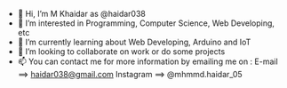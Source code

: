 - 👋 Hi, I’m M Khaidar as @haidar038
- 👀 I’m interested in Programming, Computer Science, Web Developing, etc
- 🌱 I’m currently learning about Web Developing, Arduino and IoT
- 💞️ I’m looking to collaborate on work or do some projects
- 📫 You can contact me for more information by emailing me on :
      E-mail ==> haidar038@gmail.com
      Instagram ==> @mhmmd.haidar_05

<!---

--->
